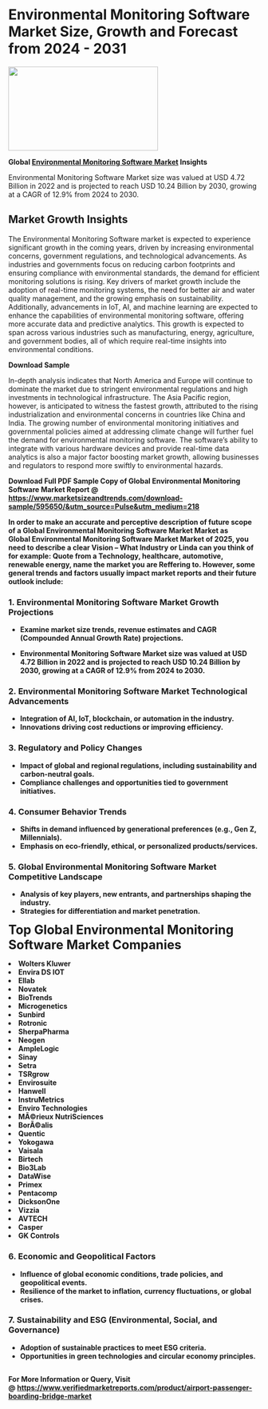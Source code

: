 <H1>Environmental Monitoring Software Market Size, Growth and Forecast from 2024 - 2031</H1><img class="aligncenter size-medium wp-image-584254" src="https://thirdeyenews.in/wp-content/uploads/2024/09/Global-Market-Research-300x168.jpeg" alt="" width="300" height="168" /><p><strong>Global&nbsp;<a href="https://www.marketsizeandtrends.com/download-sample/595650/&amp;utm_source=Pulse&amp;utm_medium=218">Environmental Monitoring Software Market</a> Insights</strong></p><p>Environmental Monitoring Software Market size was valued at USD 4.72 Billion in 2022 and is projected to reach USD 10.24 Billion by 2030, growing at a CAGR of 12.9% from 2024 to 2030.</p><p><h2>Market Growth Insights</h2> <p>The Environmental Monitoring Software market is expected to experience significant growth in the coming years, driven by increasing environmental concerns, government regulations, and technological advancements. As industries and governments focus on reducing carbon footprints and ensuring compliance with environmental standards, the demand for efficient monitoring solutions is rising. Key drivers of market growth include the adoption of real-time monitoring systems, the need for better air and water quality management, and the growing emphasis on sustainability. Additionally, advancements in IoT, AI, and machine learning are expected to enhance the capabilities of environmental monitoring software, offering more accurate data and predictive analytics. This growth is expected to span across various industries such as manufacturing, energy, agriculture, and government bodies, all of which require real-time insights into environmental conditions.</p> <p><strong>Download Sample</strong></p> <p>In-depth analysis indicates that North America and Europe will continue to dominate the market due to stringent environmental regulations and high investments in technological infrastructure. The Asia Pacific region, however, is anticipated to witness the fastest growth, attributed to the rising industrialization and environmental concerns in countries like China and India. The growing number of environmental monitoring initiatives and governmental policies aimed at addressing climate change will further fuel the demand for environmental monitoring software. The software’s ability to integrate with various hardware devices and provide real-time data analytics is also a major factor boosting market growth, allowing businesses and regulators to respond more swiftly to environmental hazards.</p> <p><strong></p><p><span class=""><strong>Download Full PDF Sample Copy of Global Environmental Monitoring Software Market Report</strong> @ <a href="https://www.marketsizeandtrends.com/download-sample/595650/&amp;utm_source=Pulse&amp;utm_medium=218" target="_blank">https://www.marketsizeandtrends.com/download-sample/595650/&amp;utm_source=Pulse&amp;utm_medium=218</a></span></p><p>In order to make an accurate and perceptive description of future scope of a Global&nbsp;Environmental Monitoring Software Market Market as Global&nbsp;Environmental Monitoring Software Market Market of 2025, you need to describe a clear Vision &ndash; What Industry or Linda can you think of for example: Quote from a Technology, healthcare, automotive, renewable energy, name the market you are Reffering to. However, some general trends and factors usually impact market reports and their future outlook include:</p><h3>1.&nbsp;<strong>Environmental Monitoring Software Market Growth Projections</strong></h3><ul><li>Examine market size trends, revenue estimates and CAGR (Compounded Annual Growth Rate) projections.</li><li><p>Environmental Monitoring Software Market size was valued at USD 4.72 Billion in 2022 and is projected to reach USD 10.24 Billion by 2030, growing at a CAGR of 12.9% from 2024 to 2030.</p></li></ul><h3>2.&nbsp;<strong>Environmental Monitoring Software Market Technological Advancements</strong></h3><ul><li>Integration of AI, IoT, blockchain, or automation in the industry.</li><li>Innovations driving cost reductions or improving efficiency.</li></ul><h3>3.&nbsp;<strong>Regulatory and Policy Changes</strong></h3><ul><li>Impact of global and regional regulations, including sustainability and carbon-neutral goals.</li><li>Compliance challenges and opportunities tied to government initiatives.</li></ul><h3>4.&nbsp;<strong>Consumer Behavior Trends</strong></h3><ul><li>Shifts in demand influenced by generational preferences (e.g., Gen Z, Millennials).</li><li>Emphasis on eco-friendly, ethical, or personalized products/services.</li></ul><h3>5.&nbsp;<strong>Global Environmental Monitoring Software Market Competitive Landscape</strong></h3><ul><li>Analysis of key players, new entrants, and partnerships shaping the industry.</li><li>Strategies for differentiation and market penetration.</li></ul><p data-pm-slice="1 1 []"><span style="color: inherit; font-family: inherit; font-size: 25px;">Top Global Environmental Monitoring Software Market Companies</span></p><div class="" data-test-id=""><p><li>Wolters Kluwer</li><li> Envira DS IOT</li><li> Ellab</li><li> Novatek</li><li> BioTrends</li><li> Microgenetics</li><li> Sunbird</li><li> Rotronic</li><li> SherpaPharma</li><li> Neogen</li><li> AmpleLogic</li><li> Sinay</li><li> Setra</li><li> TSRgrow</li><li> Envirosuite</li><li> Hanwell</li><li> InstruMetrics</li><li> Enviro Technologies</li><li> MÃ©rieux NutriSciences</li><li> BorÃ©alis</li><li> Quentic</li><li> Yokogawa</li><li> Vaisala</li><li> Birtech</li><li> Bio3Lab</li><li> DataWise</li><li> Primex</li><li> Pentacomp</li><li> DicksonOne</li><li> Vizzia</li><li> AVTECH</li><li> Casper</li><li> GK Controls</li></p></div><h3>6.&nbsp;<strong>Economic and Geopolitical Factors</strong></h3><ul><li>Influence of global economic conditions, trade policies, and geopolitical events.</li><li>Resilience of the market to inflation, currency fluctuations, or global crises.</li></ul><h3>7.&nbsp;<strong>Sustainability and ESG (Environmental, Social, and Governance)</strong></h3><ul><li>Adoption of sustainable practices to meet ESG criteria.</li><li>Opportunities in green technologies and circular economy principles.</li></ul><h2><strong style="font-size: 14px;">For More Information or Query, Visit @&nbsp;</strong><a style="background-color: #ffffff; font-size: 14px;" href="https://www.marketsizeandtrends.com/report/environmental-monitoring-software-market/" target="_blank">https://www.verifiedmarketreports.com/product/airport-passenger-boarding-bridge-market</a></h2>
